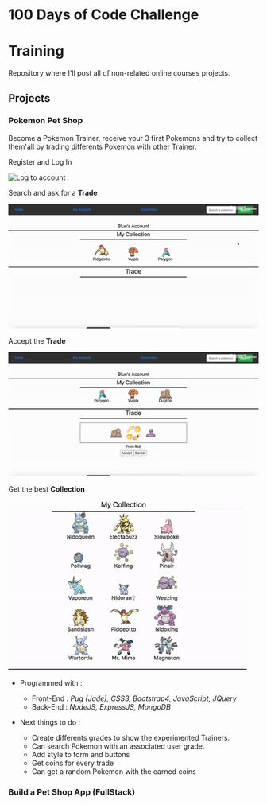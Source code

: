 # 100 Days of Code Challenge

# Training

Repository where I'll post all of non-related online courses projects.

## Projects

### Pokemon Pet Shop  

Become a Pokemon Trainer, receive your 3 first Pokemons and try to collect them'all by trading differents Pokemon with other Trainer.

Register and Log In  

![Log to account](img/pokemon-log.gif)

Search and ask for a **Trade**  

![Search and ask](img/pokemon-trade.gif)

Accept the **Trade**  

![Accept and get](img/pokemon-accept.gif)

Get the best **Collection**  

![Collection](img/pokemon-collection.gif)

- Programmed with :
    - Front-End : *Pug (Jade), CSS3, Bootstrap4, JavaScript, JQuery*
    - Back-End : *NodeJS, ExpressJS, MongoDB*

- Next things to do : 
    - Create differents grades to show the experimented Trainers.
    - Can search Pokemon with an associated user grade.
    - Add style to form and buttons
    - Get coins for every trade
    - Can get a random Pokemon with the earned coins


### Build a Pet Shop App (FullStack)


